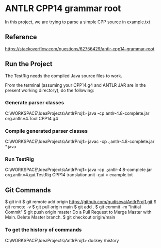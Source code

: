 # ANTLR CPP14 grammar root
In this project, we are trying to parse a simple CPP source in example.txt

## Reference
https://stackoverflow.com/questions/62756429/antlr-cpp14-grammar-root

## Run the Project
The TestRig needs the compiled Java source files to work.

From the terminal (assuming your CPP14.g4 and ANTLR JAR are in the present working directory), do the following:

### Generate parser classes
C:\WORKSPACE\IdeaProjects\AntlrProj1> java -cp antlr-4.8-complete.jar org.antlr.v4.Tool CPP14.g4

### Compile generated parser classes
C:\WORKSPACE\IdeaProjects\AntlrProj1> javac -cp .;antlr-4.8-complete.jar *.java

### Run TestRig
C:\WORKSPACE\IdeaProjects\AntlrProj1> java -cp .;antlr-4.8-complete.jar org.antlr.v4.gui.TestRig CPP14 translationunit -gui < example.txt

## Git Commands

$ git init
$ git remote add origin https://github.com/gudiseva/AntlrProj1.git
$ git remote -v
$ git pull origin main
$ git add .
$ git commit -m "Initial Commit"
$ git push origin master
    Do a Pull Request to Merge Master with Main.  Delete Master branch.
$ git checkout origin/main

### To get the history of commands
C:\WORKSPACE\IdeaProjects\AntlrProj1> doskey /history
